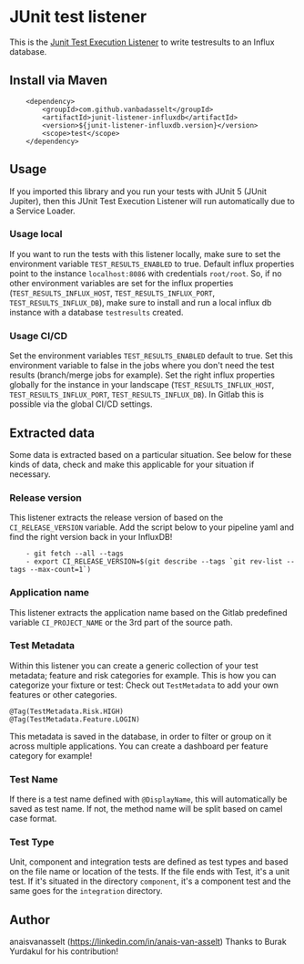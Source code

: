 # JUnit test listener

This is
the [Junit Test Execution Listener](https://junit.org/junit5/docs/5.0.3/api/org/junit/platform/launcher/TestExecutionListener.html)
to write testresults to an Influx database.

## Install via Maven

```
    <dependency>
        <groupId>com.github.vanbadasselt</groupId>
        <artifactId>junit-listener-influxdb</artifactId>
        <version>${junit-listener-influxdb.version}</version>
        <scope>test</scope>
    </dependency>
```

## Usage

If you imported this library and you run your tests with JUnit 5 (JUnit Jupiter), then this JUnit Test Execution
Listener will run automatically due to a Service Loader.

### Usage local

If you want to run the tests with this listener locally, make sure to set the environment
variable `TEST_RESULTS_ENABLED` to true. Default influx properties point to the instance `localhost:8086` with
credentials `root/root`. So, if no other environment variables are set for the influx
properties (`TEST_RESULTS_INFLUX_HOST`, `TEST_RESULTS_INFLUX_PORT`, `TEST_RESULTS_INFLUX_DB`), make sure to install and run a local influx db instance
with a database `testresults` created.

### Usage CI/CD

Set the environment variables `TEST_RESULTS_ENABLED` default to true. Set this environment variable to false in the
jobs where you don't need the test results (branch/merge jobs for example). Set the right influx properties globally for
the instance in your landscape (`TEST_RESULTS_INFLUX_HOST`, `TEST_RESULTS_INFLUX_PORT`, `TEST_RESULTS_INFLUX_DB`). In Gitlab this is possible via the global CI/CD settings.

## Extracted data

Some data is extracted based on a particular situation. See below for these kinds of data, check and make this
applicable for your situation if necessary.

### Release version

This listener extracts the release version of based on the `CI_RELEASE_VERSION` variable. Add the script below to your
pipeline yaml and find the right version back in your InfluxDB!

```
    - git fetch --all --tags
    - export CI_RELEASE_VERSION=$(git describe --tags `git rev-list --tags --max-count=1`)
```

### Application name

This listener extracts the application name based on the Gitlab predefined variable `CI_PROJECT_NAME` or the 3rd part of
the source path.

### Test Metadata

Within this listener you can create a generic collection of your test metadata; feature and risk categories for example.
This is how you can categorize your fixture or test:
Check out `TestMetadata` to add your own features or other categories.

```
@Tag(TestMetadata.Risk.HIGH)
@Tag(TestMetadata.Feature.LOGIN)
```

This metadata is saved in the database, in order to filter or group on it across multiple applications. You can create a
dashboard per feature category for example!

### Test Name

If there is a test name defined with `@DisplayName`, this will automatically be saved as test name. If not, the method
name will be split based on camel case format.

### Test Type

Unit, component and integration tests are defined as test types and based on the file name or location of the tests. If
the file ends with Test, it's a unit test. If it's situated in the directory `component`, it's a component test and the
same goes for the `integration` directory.

## Author

anaisvanasselt (https://linkedin.com/in/anais-van-asselt)
Thanks to Burak Yurdakul for his contribution!
